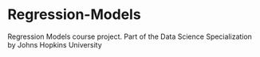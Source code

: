 # Regression-Models
Regression Models course project. Part of the Data Science Specialization by Johns Hopkins University
